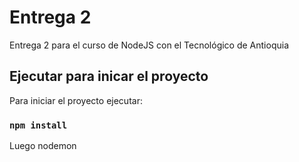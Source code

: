 # Entrega 2

Entrega 2 para el curso de NodeJS con el Tecnológico de Antioquia

## Ejecutar para inicar el proyecto

Para iniciar el proyecto ejecutar:
### `npm install`

Luego
       nodemon 

